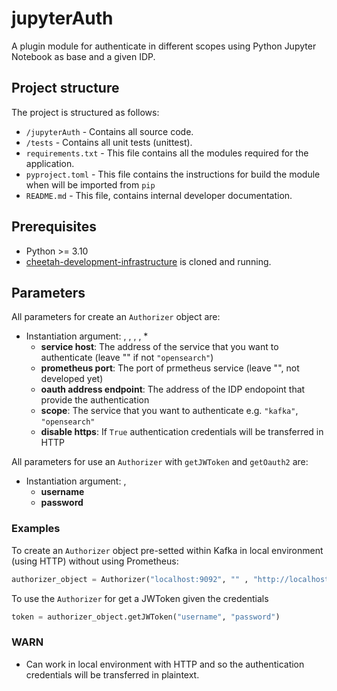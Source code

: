 # jupyterAuth

A plugin module for authenticate in different scopes using Python Jupyter Notebook as base and a given IDP.

## Project structure

The project is structured as follows:
- `/jupyterAuth` - Contains all source code.
- `/tests` - Contains all unit tests (unittest).
- `requirements.txt` - This file contains all the modules required for the application.
- `pyproject.toml` - This file contains the instructions for build the module when will be imported from `pip`
- `README.md` - This file, contains internal developer documentation.

## Prerequisites
- Python >= 3.10
- [cheetah-development-infrastructure](https://github.com/trifork/cheetah-development-infrastructure) is cloned and running.

## Parameters 

All parameters for create an `Authorizer` object are:

- Instantiation argument: **<service host>** , **<prometheus port>**, **<oauth address endpoint>** , **<scope>** , **<disable https>***
  - **service host**: The address of the service that you want to authenticate (leave "" if not `"opensearch"`)
  - **prometheus port**: The port of prmetheus service (leave "", not developed yet)
  - **oauth address endpoint**: The address of the IDP endopoint that provide the authentication
  - **scope**: The service that you want to authenticate e.g. `"kafka"`, `"opensearch"`
  - **disable https**: If `True` authentication credentials will be transferred in HTTP

All parameters for use an `Authorizer` with `getJWToken` and `getOauth2` are:

- Instantiation argument: **<username>** , **<password>**
  - **username**
  - **password**

### Examples

To create an `Authorizer` object pre-setted within Kafka in local environment (using HTTP) without using Prometheus:

```python
authorizer_object = Authorizer("localhost:9092", "" , "http://localhost:1852/realms/local-development/protocol/openid-connect/token", "kafka", True)
```

To use the `Authorizer` for get a JWToken given the credentials

```python
token = authorizer_object.getJWToken("username", "password")
```

### WARN

- Can work in local environment with HTTP and so the authentication credentials will be transferred in plaintext.
